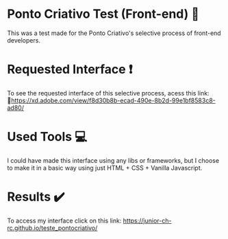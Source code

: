 # Ponto Criativo Test (Front-end) :memo:
This was a test made for the Ponto Criativo's selective process of front-end developers.

# Requested Interface :exclamation:
To see the requested interface of this selective process, acess this link: :link:https://xd.adobe.com/view/f8d30b8b-ecad-490e-8b2d-99e1bf8583c8-ad80/

# Used Tools :computer:
I could have made this interface using any libs or frameworks, but I choose to make it in a basic way using just HTML + CSS + Vanilla Javascript.

# Results :heavy_check_mark:
To access my interface click on this link: https://junior-ch-rc.github.io/teste_pontocriativo/
